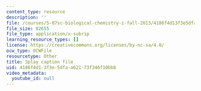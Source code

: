 ```yaml
---
content_type: resource
description: ''
file: /courses/5-07sc-biological-chemistry-i-fall-2013/4186f4d13f3e5dfaa62173f346f10bb8_zdage-Lp8m4.vtt
file_size: 82655
file_type: application/x-subrip
learning_resource_types: []
license: https://creativecommons.org/licenses/by-nc-sa/4.0/
ocw_type: OCWFile
resourcetype: Other
title: 3play caption file
uid: 4186f4d1-3f3e-5dfa-a621-73f346f10bb8
video_metadata:
  youtube_id: null
---
```

